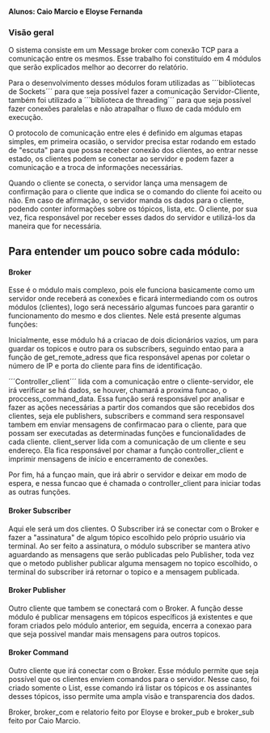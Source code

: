 #### Alunos: Caio Marcio e Eloyse Fernanda

### Visão geral
O sistema consiste em um Message broker com conexão TCP para a
comunicação entre os mesmos.
Esse trabalho foi constituído em 4 módulos que serão explicados melhor ao decorrer
do relatório. 


Para o desenvolvimento desses módulos foram utilizadas as ´´´bibliotecas de
Sockets´´´ para que seja possível fazer a comunicação Servidor-Cliente, também foi
utilizado a ´´´biblioteca de threading´´´ para que seja possível fazer conexões paralelas e
não atrapalhar o fluxo de cada módulo em execução.


O protocolo de comunicação entre eles é definido em algumas etapas
simples, em primeira ocasião, o servidor precisa estar rodando em estado de
"escuta" para que possa receber conexão dos clientes, ao entrar nesse estado, os
clientes podem se conectar ao servidor e podem fazer a comunicação e a troca de
informações necessárias.


Quando o cliente se conecta, o servidor lança uma mensagem de confirmação para
o cliente que indica se o comando do cliente foi aceito ou não. Em caso de
afirmação, o servidor manda os dados para o cliente, podendo conter informações
sobre os tópicos, lista, etc. O cliente, por sua vez, fica responsável por receber
esses dados do servidor e utilizá-los da maneira que for necessária.

## Para entender um pouco sobre cada módulo:

#### Broker
Esse é o módulo mais complexo, pois ele funciona basicamente como um
servidor onde receberá as conexões e ficará intermediando com os outros módulos
(clientes), logo será necessário algumas funcoes para garantir o funcionamento do
mesmo e dos clientes. Nele está presente algumas funções:


Inicialmente, esse módulo há a criacao de dois dicionários vazios, um para
guardar os topicos e outro para os subscribers, seguindo entao para a função de
get_remote_adress que fica responsável apenas por coletar o número de IP e porta
do cliente para fins de identificação.


´´´Controller_client´´´ lida com a comunicação entre o cliente-servidor, ele irá
verificar se há dados, se houver, chamará a proxima funcao, o
proccess_command_data. Essa função será responsável por analisar e fazer as
ações necessárias a partir dos comandos que são recebidos dos clientes, seja ele
publishers, subscribers e command sera responsavel tambem em enviar
mensagens de confirmacao para o cliente, para que possam ser executadas as
determinadas funções e funcionalidades de cada cliente.
client_server lida com a comunicação de um cliente e seu endereço. Ela fica
responsável por chamar a função controller_client e imprimir mensagens de início e
encerramento de conexões.


Por fim, há a funçao main, que irá abrir o servidor e deixar em modo de
espera, e nessa funcao que é chamada o controller_client para iniciar todas as
outras funções.


#### Broker Subscriber
Aqui ele será um dos clientes. O Subscriber irá se conectar com o Broker e
fazer a "assinatura" de algum tópico escolhido pelo próprio usuário via terminal.
Ao ser feito a assinatura, o módulo subscriber se mantera ativo aguardando as
mensagens que serão publicadas pelo Publisher, toda vez que o metodo publisher
publicar alguma mensagem no topico escolhido, o terminal do subscriber irá retornar
o topico e a mensagem publicada.


#### Broker Publisher
Outro cliente que tambem se conectará com o Broker. A função desse
módulo é publicar mensagens em tópicos específicos já existentes e que foram
criados pelo módulo anterior, em seguida, encerra a conexao para que seja possivel
mandar mais mensagens para outros topicos.


#### Broker Command
Outro cliente que irá conectar com o Broker. Esse módulo permite que seja
possível que os clientes enviem comandos para o servidor. Nesse caso, foi criado
somente o List, esse comando irá listar os tópicos e os assinantes desses tópicos,
isso permite uma ampla visão e transparencia dos dados.

Broker, broker_com e relatorio feito por Eloyse e broker_pub e broker_sub feito por
Caio Marcio.